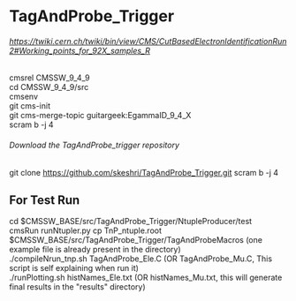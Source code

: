 # TagAndProbe_Trigger

###### https://twiki.cern.ch/twiki/bin/view/CMS/CutBasedElectronIdentificationRun2#Working_points_for_92X_samples_R
cmsrel CMSSW_9_4_9  
cd CMSSW_9_4_9/src  
cmsenv  
git cms-init  
git cms-merge-topic guitargeek:EgammaID_9_4_X  
scram b -j 4  

###### Download the TagAndProbe_trigger repository
git clone https://github.com/skeshri/TagAndProbe_Trigger.git
scram b -j 4  

## For Test Run 
cd $CMSSW_BASE/src/TagAndProbe_Trigger/NtupleProducer/test  
cmsRun runNtupler.py
cp TnP_ntuple.root $CMSSW_BASE/src/TagAndProbe_Trigger/TagAndProbeMacros  (one example file is already present in the directory)  
./compileNrun_tnp.sh TagAndProbe_Ele.C (OR TagAndProbe_Mu.C, This script is self explaining when run it)  
./runPlotting.sh histNames_Ele.txt (OR histNames_Mu.txt, this will generate final results in the "results" directory)   
